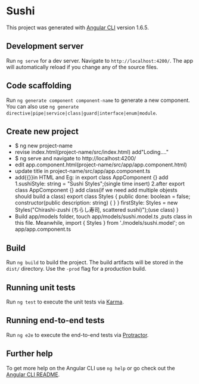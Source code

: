 # Sushi

This project was generated with [Angular CLI](https://github.com/angular/angular-cli) version 1.6.5.

## Development server

Run `ng serve` for a dev server. Navigate to `http://localhost:4200/`. The app will automatically reload if you change any of the source files.

## Code scaffolding

Run `ng generate component component-name` to generate a new component. You can also use `ng generate directive|pipe|service|class|guard|interface|enum|module`.

## Create new project

* $ ng new project-name
* revise index.html(project-name/src/index.html) add"Loding...."
* $ ng serve
and navigate to http://localhost:4200/
* edit app.component.html(project-name/src/app/app.component.html)
* update title in project-name/src/app/app.component.ts
* add{{}}in HTML and Eg:
  in export class AppComponent {} add
  1.sushiStyle: string = "Sushi Styles";(single time insert)
  2.after export class AppComponent {} add class(if we need add multiple objests should build a class)
    export class Styles {
    public done: boolean = false;
    constructor(public description: string) { }
  }
  firstStyle: Styles = new Styles("Chirashi-zushi (ちらし寿司, scattered sushi)");(use class)
}
* Build app/models folder, touch app/models/sushi.model.ts ,puts class in this file. Meanwhile, import { Styles } from './models/sushi.model'; on app/app.component.ts

## Build

Run `ng build` to build the project. The build artifacts will be stored in the `dist/` directory. Use the `-prod` flag for a production build.

## Running unit tests

Run `ng test` to execute the unit tests via [Karma](https://karma-runner.github.io).

## Running end-to-end tests

Run `ng e2e` to execute the end-to-end tests via [Protractor](http://www.protractortest.org/).

## Further help

To get more help on the Angular CLI use `ng help` or go check out the [Angular CLI README](https://github.com/angular/angular-cli/blob/master/README.md).
